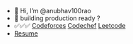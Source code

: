 - 👋 Hi, I’m @anubhav100rao
- 👀 building production ready ?
- ✅✅✅ [Codeforces](https://codeforces.com/profile/anubhav100rao) [Codechef](https://www.codechef.com/users/anubhav100rao) [Leetcode](https://leetcode.com/anubhav100rao/)
- [Resume](https://drive.google.com/file/d/1cIA5RApbNHAaOu2HxyCoORVlqWI_OUwP/view?usp=sharing)

<!---
anubhav100rao/anubhav100rao is a ✨ special ✨ repository because its `README.md` (this file) appears on your GitHub profile.
You can click the Preview link to take a look at your changes.
--->
